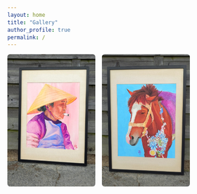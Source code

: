 ```yaml
---
layout: home
title: "Gallery"
author_profile: true
permalink: /
---
```


<div class="gallery-container">
  <!-- Sa Pa Market -->
  <a href="/images/Sa_Pa_market_Little_treat.jpeg" class="glightbox" data-title="Sa Pa Market – Little Treat">
    <img src="/images/Sa_Pa_market_Little_treat.jpeg" alt="Sa Pa Market">
  </a>

  <!-- Sylhet Horse -->
  <a href="/images/Syllhet_horse.jpeg" class="glightbox" data-title="Sylhet Horse">
    <img src="/images/Syllhet_horse.jpeg" alt="Sylhet Horse">
  </a>
</div>

<style>
.gallery-container {
  display: flex;
  flex-wrap: wrap;
  gap: 15px;
}

.gallery-container img {
  width: 200px;
  height: 300px;
  object-fit: cover;
  cursor: pointer;
  border-radius: 6px;
  transition: transform 0.2s;
}

.gallery-container img:hover {
  transform: scale(1.05);
}

@media (max-width: 768px) {
  .gallery-container {
    justify-content: center;
  }
  .gallery-container img {
    width: 150px;
    height: 225px;
  }
}
</style>

<!-- Include GLightbox -->
<link rel="stylesheet" href="https://cdn.jsdelivr.net/npm/glightbox/dist/css/glightbox.min.css" />
<script src="https://cdn.jsdelivr.net/npm/glightbox/dist/js/glightbox.min.js"></script>
<script>
document.addEventListener("DOMContentLoaded", function() {
  const lightbox = GLightbox({
    selector: '.glightbox',
    touchNavigation: true,
    loop: true
  });
});
</script>
